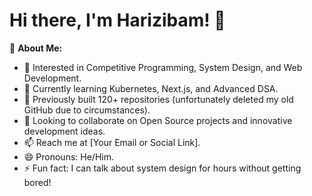 # Hi there, I'm Harizibam! 👋  

🚀 **About Me:**  
- 👀 Interested in Competitive Programming, System Design, and Web Development.  
- 🌱 Currently learning Kubernetes, Next.js, and Advanced DSA.  
- 💼 Previously built 120+ repositories (unfortunately deleted my old GitHub due to circumstances).  
- 💞 Looking to collaborate on Open Source projects and innovative development ideas.  
- 📫 Reach me at [Your Email or Social Link].  
- 😄 Pronouns: He/Him.  
- ⚡ Fun fact: I can talk about system design for hours without getting bored!  


<!---
h4r1z1b4mx/h4r1z1b4mx is a ✨ special ✨ repository because its `README.md` (this file) appears on your GitHub profile.
You can click the Preview link to take a look at your changes.
--->
